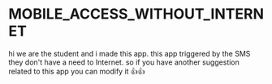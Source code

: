 # MOBILE_ACCESS_WITHOUT_INTERNET
hi we are the student and i made this app. this app triggered by the SMS they don't have a need to Internet. so if you have another suggestion related to this app you can modify it 👍👍
